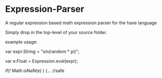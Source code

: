 # Expression-Parser
A regular expression based math expression parser for the haxe language

Simply drop in the top-level of your source folder.

example usage:

var expr:String = "sin(random * pi)";

var e:Float = Expression.eval(expr);

if(! Math.isNaN(e) )
{... //safe
